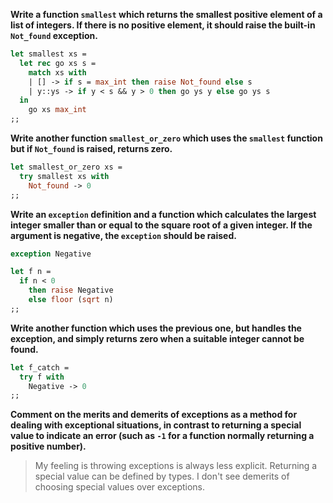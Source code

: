 **Write a function `smallest` which returns the smallest positive element of a
list of integers. If there is no positive element, it should raise the built-in
`Not_found` exception.**

```ocaml
let smallest xs =
  let rec go xs s =
    match xs with
    | [] -> if s = max_int then raise Not_found else s
    | y::ys -> if y < s && y > 0 then go ys y else go ys s
  in
    go xs max_int
;;
```

**Write another function `smallest_or_zero` which uses the `smallest` function
but if `Not_found` is raised, returns zero.**

```ocaml
let smallest_or_zero xs =
  try smallest xs with
    Not_found -> 0
;;
```

**Write an `exception` definition and a function which calculates the largest
integer smaller than or equal to the square root of a given integer. If the
argument is negative, the `exception` should be raised.**

```ocaml
exception Negative

let f n =
  if n < 0
    then raise Negative
    else floor (sqrt n)
;;
```

**Write another function which uses the previous one, but handles the exception,
and simply returns zero when a suitable integer cannot be found.**

```ocaml
let f_catch =
  try f with
    Negative -> 0
;;
```

**Comment on the merits and demerits of exceptions as a method for dealing with
exceptional situations, in contrast to returning a special value to indicate an
error (such as `-1` for a function normally returning a positive number).**

> My feeling is throwing exceptions is always less explicit. Returning a special
> value can be defined by types. I don't see demerits of choosing special values
> over exceptions.
